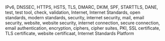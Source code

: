 IPv6, DNSSEC, HTTPS, HSTS, TLS, DMARC, DKIM, SPF, STARTTLS, DANE, test, test tool, check, validation, Internet, Internet Standards, open standards, modern standards, security, internet security, mail, email security, website, website security, internet connection, secure connection, email authentication, encryption, ciphers, cipher suites, PKI, SSL certificate, TLS certificate, website certificaat, Internet Standards Platform

